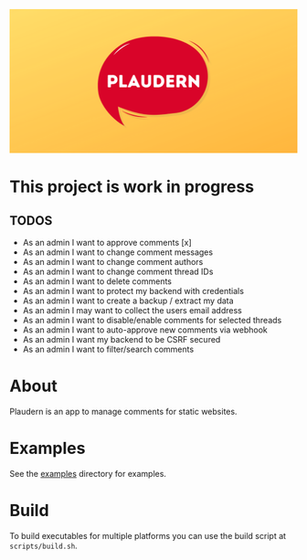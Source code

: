 ![plaudern](https://raw.githubusercontent.com/bst27/plaudern/master/website/banner.png)

# This project is work in progress
## TODOS
* As an admin I want to approve comments [x]
* As an admin I want to change comment messages
* As an admin I want to change comment authors
* As an admin I want to change comment thread IDs
* As an admin I want to delete comments
* As an admin I want to protect my backend with credentials
* As an admin I want to create a backup / extract my data
* As an admin I may want to collect the users email address
* As an admin I want to disable/enable comments for selected threads
* As an admin I want to auto-approve new comments via webhook
* As an admin I want my backend to be CSRF secured
* As an admin I want to filter/search comments


# About
Plaudern is an app to manage comments for static websites.

# Examples
See the [examples](examples) directory for examples.

# Build
To build executables for multiple platforms you can use the build script at `scripts/build.sh`.